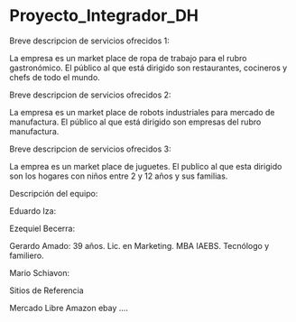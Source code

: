 # Proyecto_Integrador_DH

Breve descripcion de servicios ofrecidos 1:

La empresa es un market place de ropa de trabajo para el rubro gastronómico.
El público al que está dirigido son restaurantes, cocineros y chefs de todo el mundo.

Breve descripcion de servicios ofrecidos 2:

La empresa es un market place de robots industriales para mercado de manufactura.
El público al que está dirigido son empresas del rubro manufactura.

Breve descripcion de servicios ofrecidos 3:

La emprea es un market place de juguetes.
El publico al que esta dirigido son los hogares con niños entre 2 y 12 años y sus familias.

Descripción del equipo:

Eduardo Iza:

Ezequiel Becerra:

Gerardo Amado: 39 años. Lic. en Marketing. MBA IAEBS. Tecnólogo y familiero.

Mario Schiavon:

Sitios de Referencia

Mercado Libre
Amazon
ebay
....


